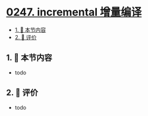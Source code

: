 # [0247. incremental 增量编译](https://github.com/tnotesjs/TNotes.typescript/tree/main/notes/0247.%20incremental%20%E5%A2%9E%E9%87%8F%E7%BC%96%E8%AF%91)

<!-- region:toc -->

- [1. 🎯 本节内容](#1--本节内容)
- [2. 🫧 评价](#2--评价)

<!-- endregion:toc -->

## 1. 🎯 本节内容

- todo

## 2. 🫧 评价

- todo
